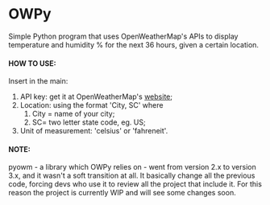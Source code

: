 # OWPy
Simple Python program that uses OpenWeatherMap's APIs to display temperature and humidity % for the next 36 hours, given a certain location.

#### HOW TO USE:
Insert in the main:
1. API key: get it at OpenWeatherMap's [website](openweathermap.org/api);
2. Location: using the format 'City, SC' where
    1. City = name of your city;
    2. SC= two letter state code, eg. US;
3. Unit of measurement: 'celsius' or 'fahreneit'.

#### NOTE:
pyowm - a library which OWPy relies on - went from version 2.x to version 3.x, and it wasn't a soft transition at all. It basically change all the previous code, forcing devs who use it to review all the project that include it. For this reason the project is currently WIP and will see some changes soon.
